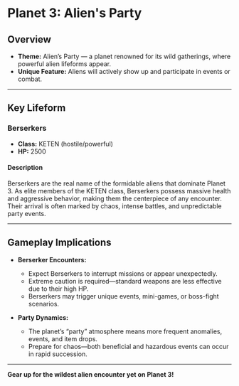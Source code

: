 # Planet 3: Alien's Party

## Overview
- **Theme:** Alien’s Party — a planet renowned for its wild gatherings, where powerful alien lifeforms appear.
- **Unique Feature:** Aliens will actively show up and participate in events or combat.

---

## Key Lifeform

### Berserkers
- **Class:** KETEN (hostile/powerful)
- **HP:** 2500

#### Description
Berserkers are the real name of the formidable aliens that dominate Planet 3. As elite members of the KETEN class, Berserkers possess massive health and aggressive behavior, making them the centerpiece of any encounter. Their arrival is often marked by chaos, intense battles, and unpredictable party events.

---

## Gameplay Implications

- **Berserker Encounters:**
  - Expect Berserkers to interrupt missions or appear unexpectedly.
  - Extreme caution is required—standard weapons are less effective due to their high HP.
  - Berserkers may trigger unique events, mini-games, or boss-fight scenarios.

- **Party Dynamics:**
  - The planet’s “party” atmosphere means more frequent anomalies, events, and item drops.
  - Prepare for chaos—both beneficial and hazardous events can occur in rapid succession.

---

**Gear up for the wildest alien encounter yet on Planet 3!**